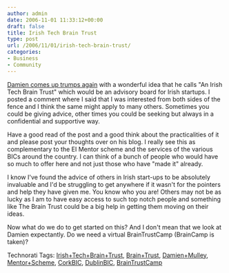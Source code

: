 ```yaml
---
author: admin
date: 2006-11-01 11:33:12+00:00
draft: false
title: Irish Tech Brain Trust
type: post
url: /2006/11/01/irish-tech-brain-trust/
categories:
- Business
- Community
---
```


[Damien comes up trumps again](http://www.mulley.net/2006/10/31/proposal-an-irish-tech-brain-trust-advisory-board-for-irish-startups/) with a wonderful idea that he calls "An Irish Tech Brain Trust" which would be an advisory board for Irish startups. I posted a comment where I said that I was interested from both sides of the fence and I think the same might apply to many others. Sometimes you could be giving advice, other times you could be seeking but always in a confidential and supportive way.

Have a good read of the post and a good think about the practicalities of it and please post your thoughts over on his blog. I really see this as complementary to the EI Mentor scheme and the services of the various BICs around the country. I can think of a bunch of people who would have so much to offer here and not just those who have "made it" already. 

I know I've found the advice of others in Irish start-ups to be absolutely invaluable and I'd be struggling to get anywhere if it wasn't for the pointers and help they have given me. You know who you are! Others may not be as lucky as I am to have easy access to such top notch people and something like The Brain Trust could be a big help in getting them moving on their ideas.

Now what do we do to get started on this? And I don't mean that we look at Damien expectantly. Do we need a virtual BrainTrustCamp (BrainCamp is taken)?


Technorati Tags: [Irish+Tech+Brain+Trust](http://www.technorati.com/tags/Irish+Tech+Brain+Trust), [Brain+Trust](http://www.technorati.com/tags/Brain+Trust), [Damien+Mulley](http://www.technorati.com/tags/Damien+Mulley), [Mentor+Scheme](http://www.technorati.com/tags/Mentor+Scheme), [CorkBIC](http://www.technorati.com/tags/CorkBIC), [DublinBIC](http://www.technorati.com/tags/DublinBIC), [BrainTrustCamp](http://www.technorati.com/tags/BrainTrustCamp) 

